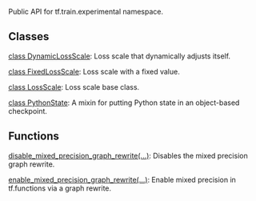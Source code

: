 Public API for tf.train.experimental namespace.
## Classes
[class DynamicLossScale](https://tensorflow.google.cn/api_docs/python/tf/train/experimental/DynamicLossScale): Loss scale that dynamically adjusts itself.

[class FixedLossScale](https://tensorflow.google.cn/api_docs/python/tf/train/experimental/FixedLossScale): Loss scale with a fixed value.

[class LossScale](https://tensorflow.google.cn/api_docs/python/tf/train/experimental/LossScale): Loss scale base class.

[class PythonState](https://tensorflow.google.cn/api_docs/python/tf/train/experimental/PythonState): A mixin for putting Python state in an object-based checkpoint.

## Functions
[disable_mixed_precision_graph_rewrite(...)](https://tensorflow.google.cn/api_docs/python/tf/train/experimental/disable_mixed_precision_graph_rewrite): Disables the mixed precision graph rewrite.

[enable_mixed_precision_graph_rewrite(...)](https://tensorflow.google.cn/api_docs/python/tf/train/experimental/enable_mixed_precision_graph_rewrite): Enable mixed precision in tf.functions via a graph rewrite.

